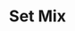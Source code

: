 ---
tag: m0165
codes:
- M165
title: Set Mix
long: Set the mix for the active virtual extruder all at once. Any factors left out
  are set to 0.0. This is based on a reference implementation by Pìa Taubert.
notes: Requires `MIXING_EXTRUDER` and `DIRECT_MIXING_IN_G1`.
parameters:
- tag: A
  optional: true
  description: Mix factor 1
  values:
  - tag: factor
    type: float
- tag: B
  optional: true
  description: Mix factor 2
  values:
  - tag: factor
    type: float
- tag: C
  optional: true
  description: Mix factor 3
  values:
  - tag: factor
    type: float
- tag: D
  optional: true
  description: Mix factor 4
  values:
  - tag: factor
    type: float
- tag: H
  optional: true
  description: Mix factor 5
  values:
  - tag: factor
    type: float
- tag: I
  optional: true
  description: Mix factor 6
  values:
  - tag: factor
    type: float
example: 
examples:
- pre: Set a colorful mix
  code: M165 A0.2 B0.4 C0.3 D0.1
---